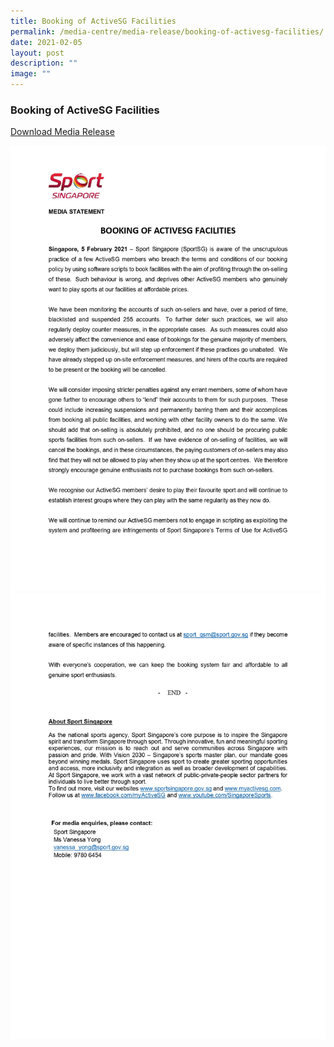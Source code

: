 ```yaml
---
title: Booking of ActiveSG Facilities
permalink: /media-centre/media-release/booking-of-activesg-facilities/
date: 2021-02-05
layout: post
description: ""
image: ""
---
```

### **Booking of ActiveSG Facilities**

[Download Media Release](/files/Media%20Centre/Media%20Release/2021/February/Media%20Statement%20Booking%20of%20ActiveSG%20Facilities%20copy.pdf)

![](/images/Media%20Centre/Media%20Release/2021/February/Media%20Statement%20Booking%20of%20ActiveSG%20Facilities%20copy_page-0001.jpeg)
![](/images/Media%20Centre/Media%20Release/2021/February/Media%20Statement%20Booking%20of%20ActiveSG%20Facilities%20copy_page-0002.jpeg)
